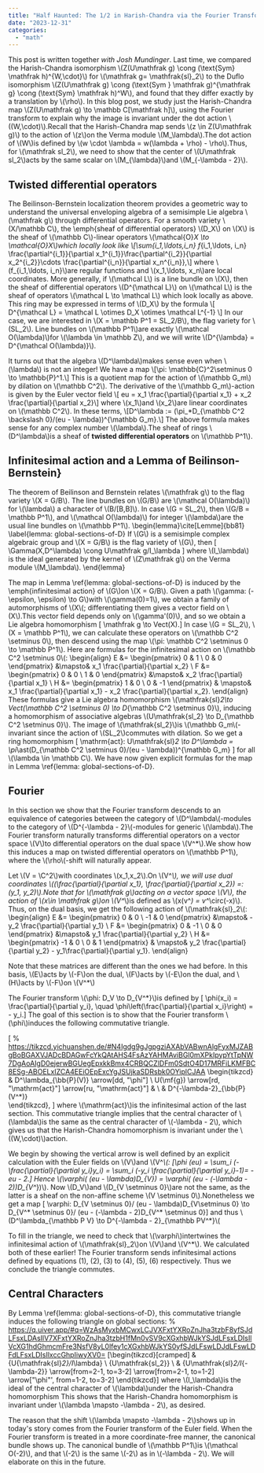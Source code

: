```yaml
---
title: "Half Haunted: The 1/2 in Harish-Chandra via the Fourier Transform"
date: "2023-12-31"
categories: 
  - "math"
---
```


This post is written together *with Josh Mundinger*. Last time, we compared the Harish-Chandra isomorphism \\(Z(U\mathfrak g) \cong (\text{Sym} \mathfrak h)^{W,\cdot}\\) for \\(\mathfrak g=  \mathfrak{sl}\_2\\) to the Duflo isomorphism \\(Z(U\mathfrak g) \cong (\text{Sym } \mathfrak g)^{\mathfrak g} \cong (\text{Sym} \mathfrak h)^W\\), and found that they differ exactly by a translation by \\(\rho\\). In this blog post, we study just the Harish-Chandra map \\(Z(U\mathfrak g) \to \mathbb C[\mathfrak h]\\), using the Fourier transform to explain why the image is invariant under the dot action \\((W,\cdot)\\).Recall that the Harish-Chandra map sends \\(z \in Z(U\mathfrak g)\\) to the action of \\(z\\)on the Verma module \\(M_\lambda\\).The dot action of \\(W\\)is defined by \\(w \cdot \lambda = w(\lambda + \rho) - \rho\\).Thus, 
for \\(\mathfrak sl_2\\), we need to show that the center of \\(U\mathfrak sl_2\\)acts by the same scalar on \\(M_{\lambda}\\)and \\(M_{-\lambda - 2}\\).

## Twisted differential operators
The Beilinson-Bernstein localization theorem provides a geometric way to understand the universal enveloping algebra of a semisimple Lie algebra \\(\mathfrak g\\) through differential operators.
For a smooth variety \\(X/\mathbb C\\), the \emph{sheaf of differential operators} \\(D_X\\) on \\(X\\) is the sheaf of \\(\mathbb C\\)-linear operators \\(\mathcal{O}_X \to \mathcal{O}_X\\)which locally look like 
\\[\sum_{i\_1,\ldots,i\_n} f_{i\_1,\ldots, i\_n} \frac{\partial^{i\_1}}{\partial x\_1^{i\_1}}\frac{\partial^{i\_2}}{\partial x\_2^{i\_2}}\cdots \frac{\partial^{i\_n}}{\partial x\_n^{i_n}},\\]
where \\(f_{i\_1,\ldots, i\_n}\\)are regular functions and \\(x_1,\ldots, x_n\\)are local coordinates.
More generally, if \\(\mathcal L\\) is a line bundle on \\(X\\), then the sheaf of differential operators \\(D^{\mathcal L}\\) on \\(\mathcal L\\) is the sheaf of operators \\(\mathcal L \to \mathcal L\\) which look locally as above. This ring may be expressed in terms of \\(D_X\\) by the formula 
\\[ D^{\mathcal L}  = \mathcal L \otimes D_X \otimes \mathcal L^{-1} \\]
In our case, we are interested in \\(X = \mathbb P^1 = SL_2/B\\), the flag variety for \\(SL_2\\).
Line bundles on \\(\mathbb P^1\\)are exactly \\(\mathcal O(\lambda)\\)for \\(\lambda \in \mathbb Z\\),
and we will write \\(D^{\lambda} = D^{\mathcal O(\lambda)}\\).

It turns out that the algebra \\(D^\lambda\\)makes sense even when \\(\lambda\\) is not an integer!
We have a map 
\\[\pi: \mathbb{C}^2\setminus 0 \to \mathbb{P}^1.\\]
This is a quotient map for the action of \\(\mathbb G_m\\) by dilation on \\(\mathbb C^2\\).
The derivative of the \\(\mathbb G_m\\)-action is given by the Euler vector field 
\\[ eu = x_1 \frac{\partial}{\partial x_1} + x_2 \frac{\partial}{\partial x_2}\\]
where \\(x_1\\)and \\(x_2\\)are linear coordinates on \\(\mathbb C^2\\).
In these terms,
\\[D^\lambda := (\pi_*D_{\mathbb C^2 \backslash 0}/(eu - \lambda))^{\mathbb G_m}.\\]
The above formula makes sense for any complex number \\(\lambda\\).The sheaf of rings \\(D^\lambda\\)is a sheaf of **twisted differential operators** on \\(\mathbb P^1\\).

## Infinitesimal action and a Lemma of Beilinson-Bernstein}

The theorem of Beilinson and Bernstein relates \\(\mathfrak g\\) to the flag variety \\(X = G/B\\).
The line bundles on \\(G/B\\) are \\(\mathcal O(\lambda)\\) for \\(\lambda\\) a character of \\(B/[B,B]\\). 
In case \\(G = SL_2\\), then \\(G/B = \mathbb P^1\\), and \\(\mathcal O(\lambda)\\) for integer \\(\lambda\\)are the usual line bundles on \\(\mathbb P^1\\).
\begin{lemma}\cite[Lemme]{bb81}
    \label{lemma: global-sections-of-D}
    If \\(G\\) is a semisimple complex algebraic group and \\(X = G/B\\) is the flag variety of \\(G\\), then 
    \[ 
        \Gamma(X,D^\lambda)
         \cong U\mathfrak g/I_\lambda
    \]
    where \\(I_\lambda\\) is the ideal generated by the kernel of \\(Z\mathfrak g\\) on the Verma module \\(M_\lambda\\).
\end{lemma}

The map in Lemma \ref{lemma: global-sections-of-D} is induced by the \emph{infinitesimal action} of \\(G\\)on \\(X = G/B\\).
Given a path \\(\gamma: (-\epsilon, \epsilon) \to G\\)with \\(\gamma(0)=1\\), we obtain a family of automorphisms of \\(X\\(; differentiating them gives a vector field on \\(X\\).This vector field depends only on \\(\gamma'(0)\\), and so we obtain a Lie algebra homomorphism
\[ \mathfrak g \to Vect(X).\]
In case \\(G = SL_2\\), \\(X = \mathbb P^1\\), we can calculate these operators on \\(\mathbb C^2 \setminus 0\\), then descend using the map \\(\pi: \mathbb C^2 \setminus 0 \to \mathbb P^1\\).
Here are formulas for the infinitesimal action on \\(\mathbb C^2 \setminus 0\\(:
\begin{align}
    E &= \begin{pmatrix} 0 & 1 \\ 0 & 0 \end{pmatrix} &\mapsto& x_1 \frac{\partial}{\partial x_2} \\ 
    F &= \begin{pmatrix} 0 & 0 \\ 1 & 0 \end{pmatrix} &\mapsto& x_2 \frac{\partial}{\partial x_1} \\
    H &= \begin{pmatrix} 1 & 0 \\ 0 & -1 \end{pmatrix} & \mapsto& x_1 \frac{\partial}{\partial x_1} - x_2 \frac{\partial}{\partial x_2}.
\end{align}
These formulas give a Lie algebra homomorphism \\(\mathfrak{sl}_2\to Vect(\mathbb C^2 \setminus 0) \to D_{\mathbb C^2 \setminus 0}\\),
inducing a homomorphism of associative algebras \\(U\mathfrak{sl_2} \to D_{\mathbb C^2 \setminus 0}\\).
The image of \\(\mathfrak{sl_2}\\)is \\(\mathbb G_m\\(-invariant since the action of \\(SL_2\\)commutes with dilation.
So we get a ring homomorphism
\[ 
    \mathrm{act}: U\mathfrak{sl}_2 \to D^\lambda = \pi_\ast(D_{\mathbb C^2 \setminus 0}/(eu - \lambda))^{\mathbb G_m}
\]
for all \\(\lambda \in \mathbb C\\).
We have now given explicit formulas for the map in Lemma \ref{lemma: global-sections-of-D}.


## Fourier
In this section we show that the Fourier transform descends to an equivalence of categories between the category of \\(D^\lambda\\(-modules to the category of \\(D^{-\lambda - 2}\\(-modules for generic \\(\lambda\\).The Fourier transform naturally transforms differential operators on a vector space \\(V\\)to differential operators on the dual space \\(V^*\\).We show how this induces a map on twisted differential operators on \\(\mathbb P^1\\), where the \\(\rho\\(-shift will naturally appear.

Let \\(V = \C^2\\)with coordinates \\(x_1,x_2\\).On \\(V^*\\), we will use dual coordinates  \\((\frac{\partial}{\partial x_1}, \frac{\partial}{\partial x_2}) =: (y_1, y_2)\\).Note that for \\(\mathfrak g\\)acting on a vector space \\(V\\), the action of \\(x\in \mathfrak g\\)on \\(V^*\\)is defined as \\(x(v^*) = v^*\circ(-x)\\).
Thus, on the dual basis, we get the following action of \\(\mathfrak{sl}_2\\(:
\begin{align}
    E &= \begin{pmatrix} 0 & 0 \\ -1 & 0 \end{pmatrix} &\mapsto& -y_2 \frac{\partial}{\partial y_1} \\ 
    F &= \begin{pmatrix} 0 & -1 \\ 0 & 0 \end{pmatrix} &\mapsto& y_1 \frac{\partial}{\partial y_2} \\
    H &= \begin{pmatrix} -1 & 0 \\ 0 & 1 \end{pmatrix} & \mapsto& y_2 \frac{\partial}{\partial y_2} - y_1\frac{\partial}{\partial y_1}.
\end{align}

Note that these matrices are different than the ones we had before. In this basis, \\(E\\)acts by \\(-F\\)on the dual, \\(F\\)acts by \\(-E\\)on the dual, and \\(H\\)acts by \\(-F\\)on \\(V^*\\)

The Fourier transform \\(\phi: D_V \to D_{V^*}\\)is defined by 
\[ \phi(x_i) = \frac{\partial}{\partial y_i}, \quad \phi\left(\frac{\partial}{\partial x_i}\right) = - y_i.\]
The goal of this section is to show that the Fourier transform \\(\phi\\)induces the following commutative triangle.

\[
% https://tikzcd.yichuanshen.de/#N4Igdg9gJgpgziAXAbVABwnAlgFyxMJZABgBoBGAXVJADcBDAGwFcYkQAtAHS4FsAzYAHMAviBGl0mXPkIpypYtTpNW7DgAoAIgD0ejerwBGUegEpxkkBmx4CRBQCZlDFm0SdtO4D17MRFiLKMFBC8ESg-ABOELxIZCA4EEiOEpExcYgJSUjkaSDRsbk0OYiplCJAA
\begin{tikzcd}
                              & D^\lambda_{\bb{P}(V)} \arrow[dd, "\phi"] \\
U(\mf{g}) \arrow[rd, "\mathrm{act}"] \arrow[ru, "\mathrm{act}"] &                         \\
                              & D^{-\lambda-2}_{\bb{P}(V^*)}             
\end{tikzcd},
\]
where \\(\mathrm{act}\\)is the infinitesimal action of the last section.
This commutative triangle implies that the central character of \\(\lambda\\)is the same as the central character of \\(-\lambda - 2\\), which gives us that the Harish-Chandra homomorphism is invariant under the \\((W,\cdot)\\)action.

We begin by showing the vertical arrow is well defined by an explicit calculation with the Euler fields on \\(V\\)and \\(V^*\\(:
\[\phi (eu) = \sum_i (-\frac{\partial}{\partial y_i}y_i) = \sum_i (-y_i \frac{\partial}{\partial y_i}-1)= -eu - 2.\]
Hence \\(\varphi( (eu - \lambda)D_{V}) = \varphi( (eu - (-\lambda - 2))D_{V^*})\\).
Now \\(D_V\\)and \\(D_{V \setminus 0}\\)are not the same, as the latter is a sheaf on the non-affine scheme \\(V \setminus 0\\).Nonetheless we get a map
\[ \varphi: D_{V \setminus 0}/ (eu - \lambda)D_{V\setminus 0} \to D_{V^* \setminus 0}/ (eu - (-\lambda - 2)D_{V^* \setminus 0}\]
and thus \\(D^\lambda_{\mathbb P V} \to D^{-\lambda - 2}_{\mathbb PV^*}\\(

To fill in the triangle, we need to check that \\(\varphi\\)intertwines the infinitesimal action of \\(\mathfrak{sl}_2\\)on \\(V\\)and \\(V^*\\).
We calculated both of these earlier! The Fourier transform sends infinitesimal actions defined by equations (1), (2), (3) to (4), (5), (6) respectively. Thus we conclude the triangle commutes.

## Central Characters
By Lemma \ref{lemma: global-sections-of-D}, this commutative triangle induces the following triangle on global sections:
% https://q.uiver.app/#q=WzAsMyxbMCwxLCJVXFxtYXRoZnJha3tzbF8yfSJdLFsxLDAsIlV7XFxtYXRoZnJha3tzbH1fMn0vSV9cXGxhbWJkYSJdLFsxLDIsIlVcXG1hdGhmcmFre3NsfV8yL0lfey1cXGxhbWJkYS0yfSJdLFswLDJdLFswLDFdLFsxLDIsIlxccGhpIiwyXV0=
\[\begin{tikzcd}[cramped]
  & {U{\mathfrak{sl}_2}/I_\lambda} \\
  {U\mathfrak{sl_2}} \\
  & {U\mathfrak{sl}_2/I_{-\lambda-2}}
  \arrow[from=2-1, to=3-2]
  \arrow[from=2-1, to=1-2]
  \arrow["\phi"', from=1-2, to=3-2]
\end{tikzcd}\]
where \\(I_\lambda\\)is the ideal of the central character of \\(\lambda\\)under the Harish-Chandra homomorphism
This shows that the Harish-Chandra homomorphism is invariant under \\(\lambda \mapsto -\lambda - 2\\), as desired.

The reason that the shift \\(\lambda \mapsto -\lambda - 2\\)shows up in today's story comes from the Fourier transform of the Euler field. When the Fourier transform is treated in a more coordinate-free manner, the canonical bundle shows up. The canonical bundle of \\(\mathbb P^1\\)is \\(\mathcal O(-2)\\), and that \\(-2\\) is the same \\(-2\\) as in \\(-\lambda - 2\\). We will elaborate on this in the future.
